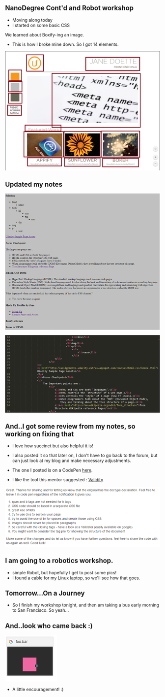 ## NanoDegree Cont'd and Robot workshop 

- Moving along today 
- I started on some basic CSS

We learned about Boxify-ing an image. 
- This is how I broke mine down.
  So I got 14 elements. 

![ud_008](/images/ud_008.png)

## Updated my notes 

![ud_010](/images/ud_010.png)

![ud_011](/images/ud_011.png)

## And..I got some review from my notes, so working on fixing that

- I love how succinct but also helpful it is!
- I also posted it so that later on, I don't have to go back to the forum,
  but can just look at my blog and make necessary adjustments.
  
- The one I posted is on a CodePen [here](https://codepen.io/kammitama5/pen/NgpMMN).

- I like the tool this mentor suggested : [Validity](http://www.validity.org.uk/)

![ud_012](/images/ud_012.png)

## I am going to a robotics workshop. 

- simple Robot, but hopefully I get to post some pics!
- I found a cable for my Linux laptop, so we'll see how
  that goes.
  
## Tomorrow...On a Journey

- So I finish my workshop tonight, and then am taking a bus
  early morning to San Francisco. So yeah...

## And..look who came back :)

![ud_009](/images/ud_009.png)

- A little encouragement! :)



